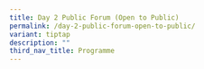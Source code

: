 ```yaml
---
title: Day 2 Public Forum (Open to Public)
permalink: /day-2-public-forum-open-to-public/
variant: tiptap
description: ""
third_nav_title: Programme
---
```

